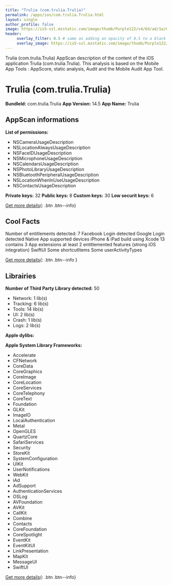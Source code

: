 ```yaml
---
title: "Trulia (com.trulia.Trulia)"
permalink: /apps/ios/com.trulia.Trulia.html
layout: single
author_profile: false
image: https://is5-ssl.mzstatic.com/image/thumb/Purple122/v4/6d/ad/1a/6dad1a25-10d9-b9b4-d9ad-f71cea2cd300/app-icon-1x_U007emarketing-0-7-0-85-220.png/512x512bb.jpg
header: 
     overlay_filter: 0.5 # same as adding an opacity of 0.5 to a black background
     overlay_image: https://is5-ssl.mzstatic.com/image/thumb/Purple122/v4/6d/ad/1a/6dad1a25-10d9-b9b4-d9ad-f71cea2cd300/app-icon-1x_U007emarketing-0-7-0-85-220.png/512x512bb.jpg
---
```

Trulia (com.trulia.Trulia) AppScan description of the content of the iOS application Trulia (com.trulia.Trulia). This analysis is based on the Mobile App Tools : AppScore, static analysis, Audit and the Mobile Audit App Tool.

# Trulia (com.trulia.Trulia)

**BundleId:** com.trulia.Trulia
**App Version:** 14.5
**App Name:** Trulia


## AppScan informations 

**List of permissions:** 
- NSCameraUsageDescription
- NSLocationAlwaysUsageDescription
- NSFaceIDUsageDescription
- NSMicrophoneUsageDescription
- NSCalendarsUsageDescription
- NSPhotoLibraryUsageDescription
- NSBluetoothPeripheralUsageDescription
- NSLocationWhenInUseUsageDescription
- NSContactsUsageDescription
  
  
**Private keys:** 32
**Public keys:** 8
**Custom keys:** 30
**Low securit keys:** 6
  
[Get more details](/pricing.html){: .btn .btn--info}

## Cool Facts

Number of entitlements detected: 7
Facebook Login detected
Google Login detected
Native App
supported devices iPhone & iPad
build using Xcode 13
contains 3 App extensions
at least 2 entitlemented features (strong iOS integration)
SwiftUI
Some shortcutItems 
Some userActivityTypes
  
[Get more details](/pricing.html){: .btn .btn--info }

## Librairies 
**Number of Third Party Library detected:** 50
- Network: 1 lib(s)
- Tracking: 6 lib(s)
- Tools: 14 lib(s)
- UI: 2 lib(s)
- Crash: 1 lib(s)
- Logs: 2 lib(s)


**Apple dylibs:**


**Apple System Library Frameworks:**
- Accelerate
- CFNetwork
- CoreData
- CoreGraphics
- CoreImage
- CoreLocation
- CoreServices
- CoreTelephony
- CoreText
- Foundation
- GLKit
- ImageIO
- LocalAuthentication
- Metal
- OpenGLES
- QuartzCore
- SafariServices
- Security
- StoreKit
- SystemConfiguration
- UIKit
- UserNotifications
- WebKit
- iAd
- AdSupport
- AuthenticationServices
- OSLog
- AVFoundation
- AVKit
- CallKit
- Combine
- Contacts
- CoreFoundation
- CoreSpotlight
- EventKit
- EventKitUI
- LinkPresentation
- MapKit
- MessageUI
- SwiftUI


  
[Get more details](/pricing.html){: .btn .btn--info}

